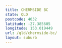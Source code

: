 ```yaml
---
title: CHERMSIDE BC
state: QLD
postcode: 4032
latitude: -27.385605
longitude: 153.019449
url: /qld/chermside-bc/
layout: suburb
---
```

